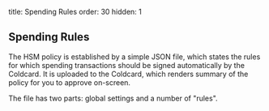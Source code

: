 title: Spending Rules
order: 30
hidden: 1

## Spending Rules

The HSM policy is established by a simple JSON file, which states
the rules for which spending transactions should be signed automatically
by the Coldcard. It is uploaded to the Coldcard, which renders
summary of the policy for you to approve on-screen.

The file has two parts: global settings and a number of "rules".


